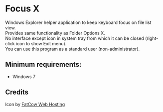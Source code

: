 # Focus X
Windows Explorer helper application to keep keyboard focus on file list view.<br>
Provides same functionality as Folder Options X.<br>
No interface except icon in system tray from which it can be closed (right-click icon to show Exit menu).<br>
You can use this program as a standard user (non-administrator).
<br/>
## Minimum requirements:
  * Windows 7<br>
## Credits
Icon by <a title="Download free icons from FatCow Web Hosting" href="http://www.fatcow.com/free-icons" target="_blank">FatCow Web Hosting</a>
